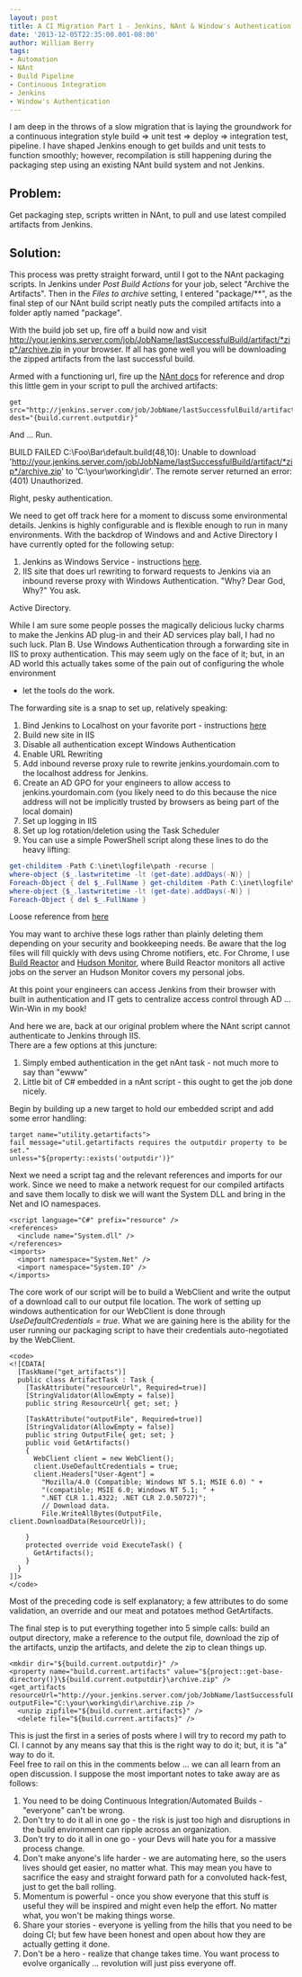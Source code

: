 ```yaml
---
layout: post
title: A CI Migration Part 1 - Jenkins, NAnt & Window's Authentication
date: '2013-12-05T22:35:00.001-08:00'
author: William Berry
tags:
- Automation
- NAnt
- Build Pipeline
- Continuous Integration
- Jenkins
- Window's Authentication
---
```


I am deep in the throws of a slow migration that is laying the groundwork for 
a continuous integration style build => unit test => deploy => 
integration test, pipeline.  I have shaped Jenkins enough to get builds and 
unit tests to function smoothly; however, recompilation is still happening 
during the packaging step using an existing NAnt build system and not 
Jenkins.

## Problem:
Get packaging step, scripts written in 
NAnt, to pull and use latest compiled artifacts from 
Jenkins.
## Solution:
This process was pretty straight forward, 
until I got to the NAnt packaging scripts. In Jenkins under *Post Build 
Actions* for your job, select "Archive the Artifacts".  Then in the *Files to 
archive* setting, I entered "package/**", as the final step of our NAnt build 
script neatly puts the compiled artifacts into a folder aptly named 
"package".

With the build job set up, fire off a build now and visit 
http://your.jenkins.server.com/job/JobName/lastSuccessfulBuild/artifact/*zip*/archive.zip 
in your browser.  If all has gone well you will be downloading the zipped 
artifacts from the last successful build.

Armed with a functioning url, fire up the [NAnt 
docs](http://nant.sourceforge.net/release/0.91/help/tasks/get.html) for 
reference and drop this little gem in your script to pull the archived 
artifacts:

```
get 
src="http://jenkins.server.com/job/JobName/lastSuccessfulBuild/artifact/*zip*/archive.zip" 
dest="{build.current.outputdir}"
```
And ... Run.

BUILD FAILED
C:\Foo\Bar\default.build(48,10):
Unable to download 'http://your.jenkins.server.com/job/JobName/lastSuccessfulBuild/artifact/*zip*/archive.zip' 
to 'C:\your\working\dir\'. The remote server returned an error: (401) 
Unauthorized.

Right, pesky authentication. 

We need to get off track here for a moment 
to discuss some environmental details.  Jenkins is highly configurable and is 
flexible enough to run in many environments.  With the backdrop of Windows and 
and Active Directory I have currently opted for the following setup:

1. Jenkins as Windows Service - instructions 
[here](https://wiki.jenkins-ci.org/display/JENKINS/Installing+Jenkins+as+a+Windows+service). 
1. IIS site that does url rewriting to forward requests to Jenkins via an 
inbound reverse proxy with Windows Authentication. 
"Why? Dear God, Why?" You ask.

Active Directory. 

While I am sure some people posses the magically delicious lucky charms to make the 
Jenkins AD plug-in and their AD services play ball, I had no such luck.  Plan 
B.  Use Windows Authentication through a forwarding site in IIS to proxy 
authentication.  This may seem ugly on the face of it; but, in an AD world 
this actually takes some of the pain out of configuring the whole environment 
- let the tools do the work.

The forwarding site is a snap to set up, 
relatively speaking:

1. Bind Jenkins to Localhost on your favorite port - 
instructions [here](https://wiki.jenkins-ci.org/display/JENKINS/Starting+and+Accessing+Jenkins) 
1. Build new site in IIS 
1. Disable all authentication except Windows Authentication 
1. Enable URL Rewriting 
1. Add inbound reverse proxy rule to rewrite jenkins.yourdomain.com to the 
localhost address for Jenkins. 
1. Create an AD GPO for your engineers to allow access to 
jenkins.yourdomain.com (you likely need to do this because the nice address 
will not be implicitly trusted by browsers as being part of the local domain) 
1. Set up logging in IIS 
1. Set up log rotation/deletion using the Task Scheduler 
1.  You can use a simple PowerShell script along these lines to do the heavy 
lifting: 

```powershell
get-childitem -Path C:\inet\logfile\path -recurse | 
where-object {$_.lastwritetime -lt (get-date).addDays(-N)} | 
Foreach-Object { del $_.FullName } get-childitem -Path C:\inet\logfile\path\service | 
where-object {$_.lastwritetime -lt (get-date).addDays(-N)} | 
Foreach-Object { del $_.FullName }
```

Loose reference from 
[here](http://stackoverflow.com/questions/17707757/powershell-to-output-folder-based-on-content-lastwritetime)

You may want to archive these logs rather than plainly deleting them depending on 
your security and bookkeeping needs.  Be aware that the log files will fill 
quickly with devs using Chrome notifiers, etc.  For Chrome, I use [Build Reactor](https://chrome.google.com/webstore/detail/buildreactor/agfdekbncfakhgofmaacjfkpbhjhpjmp?hl=en) 
and [Hudson Monitor](https://chrome.google.com/webstore/detail/hudson-monitor/lnalnbkkohdcnaapeeceifjabgmdfgah?hl=en), 
where Build Reactor monitors all active jobs on the server an Hudson Monitor 
covers my personal jobs.

At this point your engineers can access Jenkins from their browser with built in authentication and IT gets to 
centralize access control through AD ... Win-Win in my book!

And here we are, back at our original problem where the NAnt script cannot authenticate to Jenkins through IIS.  
There are a few options at this juncture:

1. Simply embed authentication in the get nAnt task - not much more to say than "ewww" 
1. Little bit of C# embedded in a nAnt script - this ought to get the job done nicely. 

Begin by building up a new target to hold our embedded script and add 
some error handling:

```
target name="utility.getartifacts">
fail message="util.getartifacts requires the outputdir property to be set." 
unless="${property::exists('outputdir')}"
```

Next we need a script tag and the relevant references and 
imports for our work.  Since we need to make a network request for our 
compiled artifacts and save them locally to disk we will want the System DLL 
and bring in the Net and IO namespaces.

```
<script language="C#" prefix="resource" /> 
<references>
  <include name="System.dll" />
</references>     
<imports>
  <import namespace="System.Net" />                
  <import namespace="System.IO" />            
</imports>
```

The core work of our script will be to build a 
WebClient and write the output of a download call to our output file location. 
 The work of setting up windows authentication for our WebClient is done 
through *UseDefaultCredentials = true*.  What we are gaining here is the 
ability for the user running our packaging script to have their credentials 
auto-negotiated by the WebClient.

```
<code>      
<![CDATA[
  [TaskName("get_artifacts")]            
  public class ArtifactTask : Task {
    [TaskAttribute("resourceUrl", Required=true)]
    [StringValidator(AllowEmpty = false)]
    public string ResourceUrl{ get; set; }
    
    [TaskAttribute("outputFile", Required=true)]
    [StringValidator(AllowEmpty = false)]
    public string OutputFile{ get; set; }
    public void GetArtifacts()
    {
      WebClient client = new WebClient();
      client.UseDefaultCredentials = true;
      client.Headers["User-Agent"] = 
        "Mozilla/4.0 (Compatible; Windows NT 5.1; MSIE 6.0) " +
        "(compatible; MSIE 6.0; Windows NT 5.1; " +
        ".NET CLR 1.1.4322; .NET CLR 2.0.50727)";
        // Download data.
        File.WriteAllBytes(OutputFile, client.DownloadData(ResourceUrl));

    }
    protected override void ExecuteTask() {
      GetArtifacts();
    }
  }
]]>    
</code>
```
Most of the preceding code is self 
explanatory; a few attributes to do some validation, an override and our meat 
and potatoes method GetArtifacts.

The final step is to put everything together into 5 simple calls: build an output directory, make a reference to 
the output file, download the zip of the artifacts, unzip the artifacts, and 
delete the zip to clean things up.

```
<mkdir dir="${build.current.outputdir}" />
<property name="build.current.artifacts" value="${project::get-base-directory()}\${build.current.outputdir}\archive.zip" />
<get_artifacts resourceUrl="http://your.jenkins.server.com/job/JobName/lastSuccessfulBuild/artifact/*zip*/archive.zip" 
outputFile="C:\your\working\dir\archive.zip />      
  <unzip zipfile="${build.current.artifacts}" />
  <delete file="${build.current.artifacts}" />
```

This is just the first in a series of posts where I will try to record my path to CI.  I cannot by any 
means say that this is the right way to do it; but, it is "a" way to do it.  
Feel free to rail on this in the comments below … we can all learn from an 
open discussion.  I suppose the most important notes to take away are as 
follows:

1. You need to be doing Continuous Integration/Automated 
Builds - "everyone" can't be wrong. 
1. Don't try to do it all in one go - the risk is just too high and 
disruptions in the build environment can ripple across an organization. 
1. Don't try to do it all in one go - your Devs will hate you for a massive 
process change. 
1. Don't make anyone's life harder - we are automating here, so the users 
lives should get easier, no matter what.  This may mean you have to sacrifice 
the easy and straight forward path for a convoluted hack-fest, just to get the 
ball rolling. 
1. Momentum is powerful - once you show everyone that this stuff is useful 
they will be inspired and might even help the effort.  No matter what, you 
won't be making things worse. 
1. Share your stories - everyone is yelling from the hills that you need to be 
doing CI; but few have been honest and open about how they are actually 
getting it done. 
1. Don't be a hero - realize that change takes time.  You want process to 
evolve organically … revolution will just piss everyone off. 